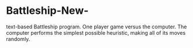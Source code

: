# Battleship-New-
text-based Battleship program. One player game versus the computer. The computer performs the simplest possible heuristic, making all of its moves randomly.
